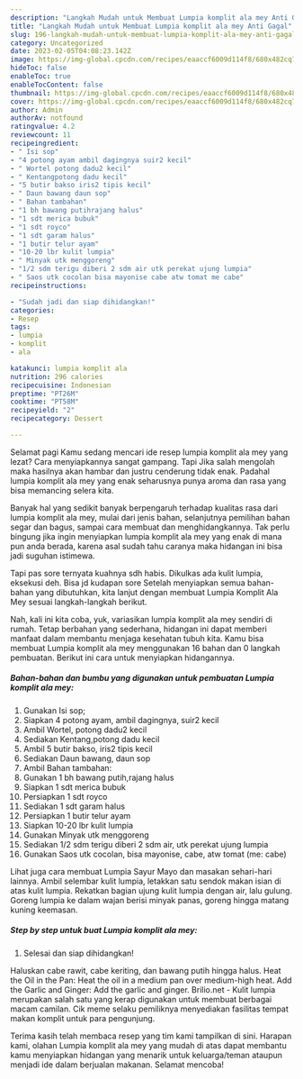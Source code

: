 ```yaml
---
description: "Langkah Mudah untuk Membuat Lumpia komplit ala mey Anti Gagal"
title: "Langkah Mudah untuk Membuat Lumpia komplit ala mey Anti Gagal"
slug: 196-langkah-mudah-untuk-membuat-lumpia-komplit-ala-mey-anti-gagal
category: Uncategorized
date: 2023-02-05T04:08:23.142Z
image: https://img-global.cpcdn.com/recipes/eaaccf6009d114f8/680x482cq70/lumpia-komplit-ala-mey-foto-resep-utama.jpg
hideToc: false
enableToc: true
enableTocContent: false
thumbnail: https://img-global.cpcdn.com/recipes/eaaccf6009d114f8/680x482cq70/lumpia-komplit-ala-mey-foto-resep-utama.jpg
cover: https://img-global.cpcdn.com/recipes/eaaccf6009d114f8/680x482cq70/lumpia-komplit-ala-mey-foto-resep-utama.jpg
author: Admin
authorAv: notfound
ratingvalue: 4.2
reviewcount: 11
recipeingredient:
- " Isi sop"
- "4 potong ayam ambil dagingnya suir2 kecil"
- " Wortel potong dadu2 kecil"
- " Kentangpotong dadu kecil"
- "5 butir bakso iris2 tipis kecil"
- " Daun bawang daun sop"
- " Bahan tambahan"
- "1 bh bawang putihrajang halus"
- "1 sdt merica bubuk"
- "1 sdt royco"
- "1 sdt garam halus"
- "1 butir telur ayam"
- "10-20 lbr kulit lumpia"
- " Minyak utk menggoreng"
- "1/2 sdm terigu diberi 2 sdm air utk perekat ujung lumpia"
- " Saos utk cocolan bisa mayonise cabe atw tomat me cabe"
recipeinstructions:

- "Sudah jadi dan siap dihidangkan!"
categories:
- Resep
tags:
- lumpia
- komplit
- ala

katakunci: lumpia komplit ala 
nutrition: 296 calories
recipecuisine: Indonesian
preptime: "PT26M"
cooktime: "PT58M"
recipeyield: "2"
recipecategory: Dessert

---
```



Selamat pagi Kamu sedang mencari ide resep lumpia komplit ala mey yang lezat? Cara menyiapkannya sangat gampang. Tapi Jika salah mengolah maka hasilnya akan hambar dan justru cenderung tidak enak. Padahal lumpia komplit ala mey yang enak seharusnya punya aroma dan rasa yang bisa memancing selera kita.


Banyak hal yang sedikit banyak berpengaruh terhadap kualitas rasa dari lumpia komplit ala mey, mulai dari jenis bahan, selanjutnya pemilihan bahan segar dan bagus, sampai cara membuat dan menghidangkannya. Tak perlu bingung jika ingin menyiapkan lumpia komplit ala mey yang enak di mana pun anda berada, karena asal sudah tahu caranya maka hidangan ini bisa jadi suguhan istimewa.

Tapi pas sore ternyata kuahnya sdh habis. Dikulkas ada kulit lumpia, eksekusi deh. Bisa jd kudapan sore Setelah menyiapkan semua bahan-bahan yang dibutuhkan, kita lanjut dengan membuat Lumpia Komplit Ala Mey sesuai langkah-langkah berikut.


Nah, kali ini kita coba, yuk, variasikan lumpia komplit ala mey sendiri di rumah. Tetap berbahan yang sederhana, hidangan ini dapat memberi manfaat dalam membantu menjaga kesehatan tubuh kita. Kamu bisa membuat Lumpia komplit ala mey menggunakan 16 bahan dan 0 langkah pembuatan. Berikut ini cara untuk menyiapkan hidangannya.

<!--inarticleads1-->

##### Bahan-bahan dan bumbu yang digunakan untuk pembuatan Lumpia komplit ala mey:

1. Gunakan  Isi sop;
1. Siapkan 4 potong ayam, ambil dagingnya, suir2 kecil
1. Ambil  Wortel, potong dadu2 kecil
1. Sediakan  Kentang,potong dadu kecil
1. Ambil 5 butir bakso, iris2 tipis kecil
1. Sediakan  Daun bawang, daun sop
1. Ambil  Bahan tambahan:
1. Gunakan 1 bh bawang putih,rajang halus
1. Siapkan 1 sdt merica bubuk
1. Persiapkan 1 sdt royco
1. Sediakan 1 sdt garam halus
1. Persiapkan 1 butir telur ayam
1. Siapkan 10-20 lbr kulit lumpia
1. Gunakan  Minyak utk menggoreng
1. Sediakan 1/2 sdm terigu diberi 2 sdm air, utk perekat ujung lumpia
1. Gunakan  Saos utk cocolan, bisa mayonise, cabe, atw tomat (me: cabe)


Lihat juga cara membuat Lumpia Sayur Mayo dan masakan sehari-hari lainnya. Ambil selembar kulit lumpia, letakkan satu sendok makan isian di atas kulit lumpia. Rekatkan bagian ujung kulit lumpia dengan air, lalu gulung. Goreng lumpia ke dalam wajan berisi minyak panas, goreng hingga matang kuning keemasan. 

<!--inarticleads2-->

##### Step by step untuk buat Lumpia komplit ala mey:


1. Selesai dan siap dihidangkan!

Haluskan cabe rawit, cabe keriting, dan bawang putih hingga halus. Heat the Oil in the Pan: Heat the oil in a medium pan over medium-high heat. Add the Garlic and Ginger: Add the garlic and ginger. Brilio.net - Kulit lumpia merupakan salah satu yang kerap digunakan untuk membuat berbagai macam camilan. Cik meme selaku pemiliknya menyediakan fasilitas tempat makan komplit untuk para pengunjung. 

Terima kasih telah membaca resep yang tim kami tampilkan di sini. Harapan kami, olahan Lumpia komplit ala mey yang mudah di atas dapat membantu kamu menyiapkan hidangan yang menarik untuk keluarga/teman ataupun menjadi ide dalam berjualan makanan. Selamat mencoba!
